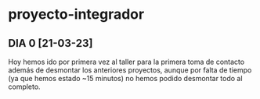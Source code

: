 # proyecto-integrador

## DIA 0 [21-03-23]

Hoy hemos ido por primera vez al taller para la primera toma de contacto además de desmontar los anteriores proyectos, aunque por falta de tiempo (ya que hemos estado ~15 minutos) no hemos podido desmontar todo al completo.

